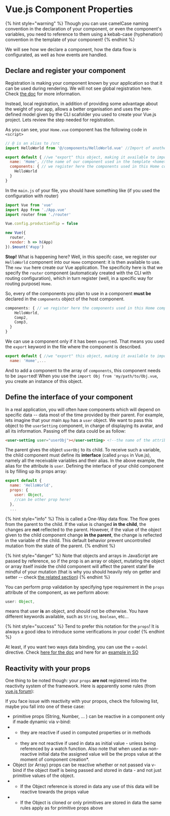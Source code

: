 # Vue.js Component Properties
{% hint style="warning" %}
Though you can use camelCase naming convention in the declaration of your component, or even the component's variables, you need to reference to them using a kebab-case (hyphenation) convention in the template of your component!
{% endhint %}

We will see how we declare a component, how the data flow is configurated, as well as how events are handled.

## Declare and register your component
Registration is making your component known by your application so that it can be used during rendering. We will not see global registration here. Check [the doc](https://vuejs.org/v2/guide/components-registration.html#Global-Registration) for more information.

Instead, local registration, in addition of providing some advantage about the weight of your app, allows a better organisation and uses the pre-defined model given by the CLI scafolder you used to create your Vue.js project. Lets review the step needed for registration.

As you can see, your `Home.vue` component has the following code in `<script>`
```js
// @ is an alias to /src
import HelloWorld from '@/components/HelloWorld.vue' //Import of another component, declared similarly to this one

export default { //we "export" this object, making it available to import elsewhere
  name: 'Home', //the name of our component used in the template <home></home>
  components: { // we register here the components used in this Home component
    HelloWorld
  }
}
```

In the `main.js` of your file, you should have something like (if you used the configuration with router)
```js
import Vue from 'vue'
import App from './App.vue'
import router from './router'

Vue.config.productionTip = false

new Vue({
  router,
  render: h => h(App)
}).$mount('#app')
```

**Stop!** What is happening here? Well, in this specifc case, we register our `HelloWorld` component into our `Home` component: it is then available to use. The `new Vue` here create our Vue application. The specificity here is that we specify the `router` component (automaticaly created with the CLI with routing configuration), which in turn register (well, in a specific way for routing purpose) `Home`.

So, every of the components you plan to use in a component **must be** declared in the `components` object of the host component.

```js
components: { // we register here the components used in this Home component
    HelloWorld,
    Comp2,
    Comp3,
  }
}
```

We can use a component only if it has been `export`ed. That means you used the `export` keyword in the file where the component is described.
```js
export default { //we "export" this object, making it available to import elsewhere
  name: 'Home',...
```

And to add a component to the array of `components`, this component needs to be `import`ed! When you use the `import Obj from 'my/path/to/Obj.vue`, you create an instance of this object.

## Define the interface of your component
In a real application, you will often have components which will depend on specific data -- data most of the time provided by their parent. For example, lets imagine that your main `App` has a `user` object. We want to pass this object to the `userSetting` component, in charge of displaying its avatar, and all its information. Passing off the data could be as follow:

```html
<user-setting user="userObj"></user-setting> <!--the name of the attribute can be different of the variable!-->
```

The parent gives the object `userObj` to its child. To receive such a variable, the child component must define its **interface** (called `props` in Vue.js), namely all the receivable variables and their alias. In the above example, the alias for the attribute is `user`. Defining the interface of your child component is by filling up its props array:

```js
export default {
  name: 'HelloWorld',
  props: {
    user: Object,
    //can be other prop here!
  },
  ...
```
{% hint style="info" %}
This is called a One-Way data flow. The flow goes from the parent to the child. If the value is changed **in the child**, the changes are **not** reflected to the parent. However, if the value of the object given to the child component change **in the parent**, the change is reflected in the variable of the child. This default behavior prevent uncontrolled mutation from the state of the parent.
{% endhint %}

{% hint style="danger" %}
Note that objects and arrays in JavaScript are passed by reference, so if the prop is an array or object, mutating the object or array itself inside the child component will affect the parent state! Be mindful of your mutation (that is why you should heavily rely on getter and setter -- check [the related section](../JS/poo.md))
{% endhint %}

You can perform prop validation by specifying type requirement in the `props` attribute of the component, as we perform above:

```js
user: Object,
```
means that user **is** an object, and should not be otherwise. You have different keywords available, such as `String`, `Boolean`, etc...

{% hint style="success" %}
Tend to prefer this notation for the `props`! It is always a good idea to introduce some verifications in your code!
{% endhint %}

At least, if you want two ways data binding, you can use the `v-model` directive. Check [here for the doc](https://vuejs.org/v2/guide/forms.html) and here for an [example in SO](https://stackoverflow.com/questions/48979636/vue-two-way-prop-binding)

## Reactivity with your props
One thing to be noted though: your `props` **are not** registered into the reactivity system of the framework. Here is apparently some rules (from [vue.js forum](https://forum.vuejs.org/t/props-reactivity-in-the-documentation/9095)):

If you face issue with reactivity with your propos, check the following list, maybe you fall into one of these case:
* primitive props (String, Number, … ) can be reactive in a component only if made dynamic via v-bind:
* * they are reactive if used in computed properties or in methods
* * they are not reactive if used in data as initial value - unless being referenced by a watch function. Also note that when used as non-reactive initial data the assigned value will be the props value at the moment of component creation*.
* Object (or Array) props can be reactive whether or not passed via v-bind if the object itself is being passed and stored in data - and not just primitive values of the object.
* * If the Object reference is stored in data any use of this data will be reactive towards the props value
* * If the Object is cloned or only primitives are stored in data the same rules apply as for primitive props above


